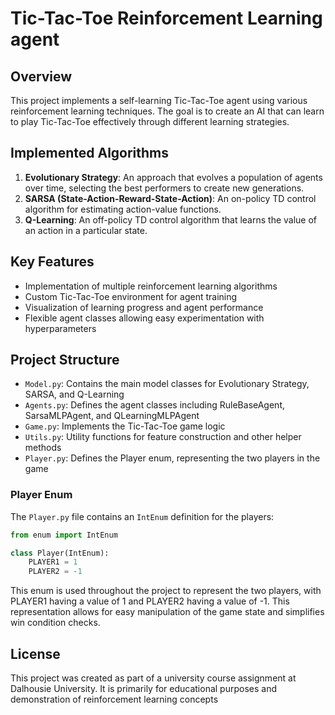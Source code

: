 # Tic-Tac-Toe Reinforcement Learning agent

## Overview
This project implements a self-learning Tic-Tac-Toe agent using various reinforcement learning techniques. The goal is to create an AI that can learn to play Tic-Tac-Toe effectively through different learning strategies.

## Implemented Algorithms
1. **Evolutionary Strategy**: An approach that evolves a population of agents over time, selecting the best performers to create new generations.
2. **SARSA (State-Action-Reward-State-Action)**: An on-policy TD control algorithm for estimating action-value functions.
3. **Q-Learning**: An off-policy TD control algorithm that learns the value of an action in a particular state.

## Key Features
- Implementation of multiple reinforcement learning algorithms
- Custom Tic-Tac-Toe environment for agent training
- Visualization of learning progress and agent performance
- Flexible agent classes allowing easy experimentation with hyperparameters

## Project Structure
- `Model.py`: Contains the main model classes for Evolutionary Strategy, SARSA, and Q-Learning
- `Agents.py`: Defines the agent classes including RuleBaseAgent, SarsaMLPAgent, and QLearningMLPAgent
- `Game.py`: Implements the Tic-Tac-Toe game logic 
- `Utils.py`: Utility functions for feature construction and other helper methods
- `Player.py`: Defines the Player enum, representing the two players in the game

### Player Enum
The `Player.py` file contains an `IntEnum` definition for the players:

```python
from enum import IntEnum

class Player(IntEnum):
    PLAYER1 = 1
    PLAYER2 = -1
```

This enum is used throughout the project to represent the two players, with PLAYER1 having a value of 1 and PLAYER2 having a value of -1. This representation allows for easy manipulation of the game state and simplifies win condition checks.

## License
This project was created as part of a university course assignment at Dalhousie University. It is primarily for educational purposes and demonstration of reinforcement learning concepts
